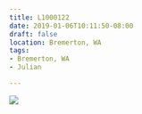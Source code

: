 ```yaml
---
title: L1000122
date: 2019-01-06T10:11:50-08:00
draft: false
location: Bremerton, WA
tags:
- Bremerton, WA
- Julian

---
```

![](https://d17enza3bfujl8.cloudfront.net/L1000122.jpg)

